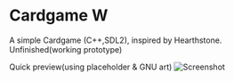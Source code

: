 # Cardgame W
A simple Cardgame (C++,SDL2), inspired by Hearthstone.
Unfinished(working prototype)

Quick preview(using placeholder & GNU art)
![Screenshot](https://user-images.githubusercontent.com/17035272/71309379-6a005880-2407-11ea-9c78-5354e02ee042.png)
